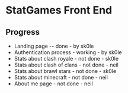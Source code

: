 # StatGames Front End

## Progress

- Landing page -- done - by sk0le
- Authentication process - working - by sk0le
- Stats about clash royale - not done - sk0le
- Stats about clash of clans - not done - neil
- Stats about brawl stars - not done - sk0le
- Stats about minecraft - not done - neil
- About me page - not done - neil
